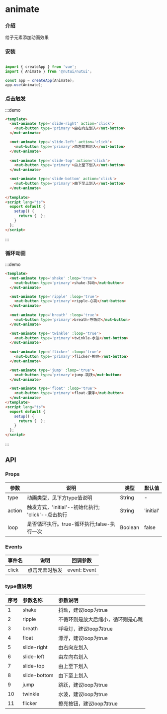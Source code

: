 # animate 

### 介绍

给子元素添加动画效果

### 安装

```javascript

import { createApp } from 'vue';
import { Animate } from '@nutui/nutui';

const app = createApp(Animate);
app.use(Animate);

```

### 点击触发

:::demo

```html
<template>
  <nut-animate type='slide-right' action='click'>
    <nut-button type='primary'>由右向左划入</nut-button>
  </nut-animate>

  <nut-animate type='slide-left' action='click'>
    <nut-button type='primary'>由左向右划入</nut-button>
  </nut-animate>
  
  <nut-animate type='slide-top' action='click'>
    <nut-button type='primary'>由上至下划入</nut-button>
  </nut-animate>

  <nut-animate type='slide-bottom' action='click'>
    <nut-button type='primary'>由下至上划入</nut-button>
  </nut-animate>
 
</template>
<script lang="ts">
  export default {
    setup() {
      return {  };
    }
  };
</script>
```

:::



### 循环动画

:::demo

```html
<template>
  <nut-animate type='shake' :loop='true'>
    <nut-button type='primary'>shake-抖动</nut-button>
  </nut-animate>

  <nut-animate type='ripple' :loop='true'>
    <nut-button type='primary'>ripple-心跳</nut-button>
  </nut-animate>
  
  <nut-animate type='breath' :loop='true'>
    <nut-button type='primary'>breath-呼吸灯</nut-button>
  </nut-animate>

  <nut-animate type='twinkle' :loop='true'>
    <nut-button type='primary'>twinkle-水波</nut-button>
  </nut-animate>
  
  <nut-animate type='flicker' :loop='true'>
    <nut-button type='primary'>flicker-擦亮</nut-button>
  </nut-animate>

  <nut-animate type='jump' :loop='true'>
    <nut-button type='primary'>jump-跳跃</nut-button>
  </nut-animate>

  <nut-animate type='float' :loop='true'>
    <nut-button type='primary'>float-漂浮</nut-button>
  </nut-animate>
</template>
<script lang="ts">
  export default {
    setup() {
      return {  };
    }
  };
</script>
```

:::


## API

### Props

| 参数         | 说明                             | 类型   | 默认值           |
|--------------|----------------------------------|--------|------------------|
| type         | 动画类型，见下方type值说明               | String | -                |
| action         | 触发方式，'initial'--初始化执行;  'click'--点击执行              | String | 'initial'             |
| loop         | 是否循环执行。true-循环执行;false-执行一次              | Boolean | false               |

### Events

| 事件名 | 说明           | 回调参数     |
|--------|----------------|--------------|
| click  | 点击元素时触发 | event: Event |

### type值说明

|    序号  |    参数名称     |      参数说明     |
|:-------|:------- | :----------|
| 1|   shake  | 抖动，建议loop为true
| 2 |   ripple  | 不循环则是放大后缩小，循环则是心跳
|3 |   breath  | 呼吸灯，建议loop为true
|4 |   float  | 漂浮，建议loop为true
|5|   slide-right  | 由右向左划入
|6 |   slide-left  | 由左向右划入
|7|   slide-top  | 由上至下划入
| 8 |   slide-bottom  | 由下至上划入
|9 |   jump  | 跳跃，建议loop为true
|10 |   twinkle  | 水波，建议loop为true
|11 |   flicker  | 擦亮按钮，建议loop为true
